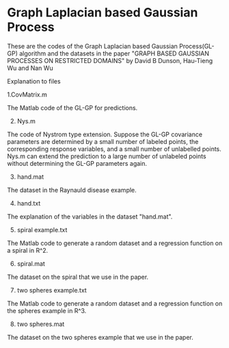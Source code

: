 # Graph Laplacian based Gaussian Process
These are the codes of the Graph Laplacian based Gaussian Process(GL-GP) algorithm and the datasets in the paper "GRAPH BASED GAUSSIAN PROCESSES ON RESTRICTED DOMAINS" by David B Dunson, Hau-Tieng Wu and Nan Wu

Explanation to files 

1.CovMatrix.m

The Matlab code of the GL-GP for predictions.

2. Nys.m

The code of Nystrom type extension. Suppose the GL-GP covariance parameters are determined by a small number of labeled points, the corresponding response variables, and a small number of unlabelled points. Nys.m can extend the prediction to a large number of unlabeled points without determining the GL-GP parameters again. 

3. hand.mat

The dataset in the Raynauld disease example. 

4. hand.txt

The explanation of the variables in the dataset "hand.mat".

5. spiral example.txt

The Matlab code to generate a random dataset and a regression function on a spiral in R^2.

6. spiral.mat

The dataset on the spiral that we use in the paper.

7. two spheres example.txt

The Matlab code to generate a random dataset and a regression function on the spheres example in R^3.

8. two spheres.mat

The dataset on the two spheres example that we use in the paper.
